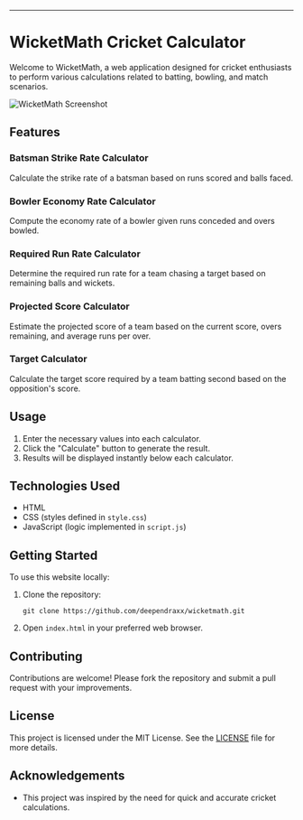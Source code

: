 
---

# WicketMath Cricket Calculator

Welcome to WicketMath, a web application designed for cricket enthusiasts to perform various calculations related to batting, bowling, and match scenarios.

![WicketMath Screenshot]([(https://deependraxx.github.io/WicketMath/)])

## Features

### Batsman Strike Rate Calculator
Calculate the strike rate of a batsman based on runs scored and balls faced.

### Bowler Economy Rate Calculator
Compute the economy rate of a bowler given runs conceded and overs bowled.

### Required Run Rate Calculator
Determine the required run rate for a team chasing a target based on remaining balls and wickets.

### Projected Score Calculator
Estimate the projected score of a team based on the current score, overs remaining, and average runs per over.

### Target Calculator
Calculate the target score required by a team batting second based on the opposition's score.

## Usage
1. Enter the necessary values into each calculator.
2. Click the "Calculate" button to generate the result.
3. Results will be displayed instantly below each calculator.

## Technologies Used
- HTML
- CSS (styles defined in `style.css`)
- JavaScript (logic implemented in `script.js`)

## Getting Started
To use this website locally:
1. Clone the repository:
   ```
   git clone https://github.com/deependraxx/wicketmath.git
   ```
2. Open `index.html` in your preferred web browser.

## Contributing
Contributions are welcome! Please fork the repository and submit a pull request with your improvements.

## License
This project is licensed under the MIT License. See the [LICENSE](LICENSE) file for more details.

## Acknowledgements
- This project was inspired by the need for quick and accurate cricket calculations.
